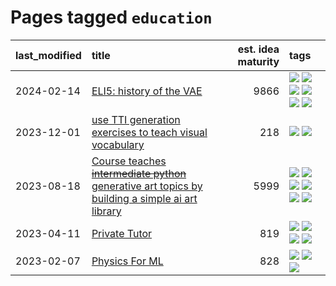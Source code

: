 # Pages tagged `education`

|last_modified|title|est. idea maturity|tags
|:---|:---|---:|:---|
|2024-02-14|[ELI5: history of the VAE](../ufldl_history.md)|9866|[![](https://img.shields.io/badge/tag-education-43d799)](../tags/education.md) [![](https://img.shields.io/badge/tag-feature_learning-faa2fc)](../tags/feature_learning.md) [![](https://img.shields.io/badge/tag-history-1ee399)](../tags/history.md) [![](https://img.shields.io/badge/tag-history_of_science-49fd1a)](../tags/history_of_science.md) [![](https://img.shields.io/badge/tag-publication-d548d8)](../tags/publication.md) [![](https://img.shields.io/badge/tag-vae-6edb5)](../tags/vae.md)|
|2023-12-01|[use TTI generation exercises to teach visual vocabulary](../tti-for-visual-vocab.md)|218|[![](https://img.shields.io/badge/tag-course-fde018)](../tags/course.md) [![](https://img.shields.io/badge/tag-education-43d799)](../tags/education.md)|
|2023-08-18|[Course teaches ~~intermediate python~~ generative art topics by building a simple ai art library](../Course_teaches_basic_python_by_building_a_simple_ai_art_library.md)|5999|[![](https://img.shields.io/badge/tag-curriculum-c92725)](../tags/curriculum.md) [![](https://img.shields.io/badge/tag-education-43d799)](../tags/education.md) [![](https://img.shields.io/badge/tag-from_issue-be4650)](../tags/from_issue.md) [![](https://img.shields.io/badge/tag-public_good-96f12e)](../tags/public_good.md) [![](https://img.shields.io/badge/tag-publication-d548d8)](../tags/publication.md) [![](https://img.shields.io/badge/tag-wip-abf295)](../tags/wip.md)|
|2023-04-11|[Private Tutor](../private_tutor.md)|819|[![](https://img.shields.io/badge/tag-ai-6819c6)](../tags/ai.md) [![](https://img.shields.io/badge/tag-discussion-11772b)](../tags/discussion.md) [![](https://img.shields.io/badge/tag-education-43d799)](../tags/education.md) [![](https://img.shields.io/badge/tag-startup-5fba1d)](../tags/startup.md)|
|2023-02-07|[Physics For ML](../physics_for_ml.md)|828|[![](https://img.shields.io/badge/tag-curriculum-c92725)](../tags/curriculum.md) [![](https://img.shields.io/badge/tag-education-43d799)](../tags/education.md) [![](https://img.shields.io/badge/tag-publication-d548d8)](../tags/publication.md)|